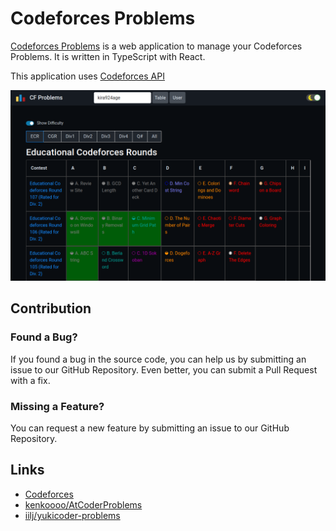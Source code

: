 # Codeforces Problems

[Codeforces Problems](https://cf.kira924age.com) is a web application to manage your Codeforces Problems.
It is written in TypeScript with React.

This application uses [Codeforces API](https://codeforces.com/apiHelp)

![capture image](./images/screenshot-table.png)

## Contribution

### Found a Bug?

If you found a bug in the source code, you can help us by submitting an issue to our GitHub Repository.
Even better, you can submit a Pull Request with a fix.

### Missing a Feature?

You can request a new feature by submitting an issue to our GitHub Repository.

## Links

* [Codeforces](https://codeforces.com/)
* [kenkoooo/AtCoderProblems](https://github.com/kenkoooo/AtCoderProblems)
* [iilj/yukicoder-problems](https://github.com/iilj/yukicoder-problems)

